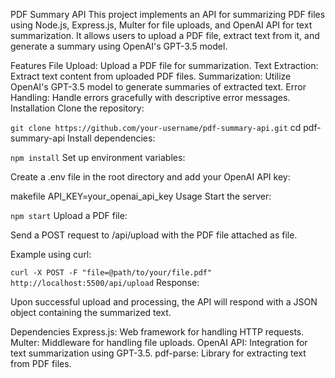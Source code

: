 PDF Summary API
This project implements an API for summarizing PDF files using Node.js, Express.js, Multer for file uploads, and OpenAI API for text summarization. It allows users to upload a PDF file, extract text from it, and generate a summary using OpenAI's GPT-3.5 model.

Features
File Upload: Upload a PDF file for summarization.
Text Extraction: Extract text content from uploaded PDF files.
Summarization: Utilize OpenAI's GPT-3.5 model to generate summaries of extracted text.
Error Handling: Handle errors gracefully with descriptive error messages.
Installation
Clone the repository:


`
git clone https://github.com/your-username/pdf-summary-api.git
`
cd pdf-summary-api
Install dependencies:

`
npm install
`
Set up environment variables:

Create a .env file in the root directory and add your OpenAI API key:

makefile
API_KEY=your_openai_api_key
Usage
Start the server:

`
npm start
`
Upload a PDF file:

Send a POST request to /api/upload with the PDF file attached as file.

Example using curl:

`
curl -X POST -F "file=@path/to/your/file.pdf" http://localhost:5500/api/upload
`
Response:

Upon successful upload and processing, the API will respond with a JSON object containing the summarized text.

Dependencies
Express.js: Web framework for handling HTTP requests.
Multer: Middleware for handling file uploads.
OpenAI API: Integration for text summarization using GPT-3.5.
pdf-parse: Library for extracting text from PDF files.

